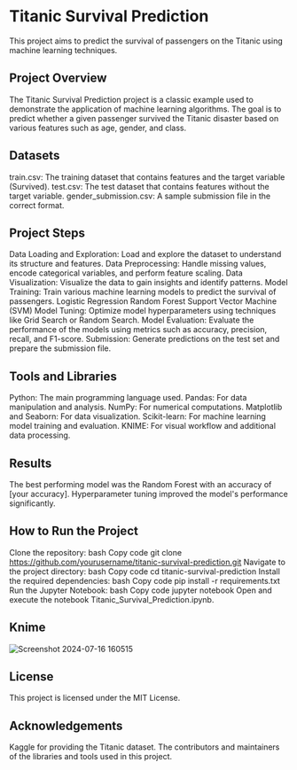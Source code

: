 # Titanic Survival Prediction
This project aims to predict the survival of passengers on the Titanic using machine learning techniques.

## Project Overview
The Titanic Survival Prediction project is a classic example used to demonstrate the application of machine learning algorithms. The goal is to predict whether a given passenger survived the Titanic disaster based on various features such as age, gender, and class.

## Datasets
train.csv: The training dataset that contains features and the target variable (Survived).
test.csv: The test dataset that contains features without the target variable.
gender_submission.csv: A sample submission file in the correct format.
## Project Steps
Data Loading and Exploration: Load and explore the dataset to understand its structure and features.
Data Preprocessing: Handle missing values, encode categorical variables, and perform feature scaling.
Data Visualization: Visualize the data to gain insights and identify patterns.
Model Training: Train various machine learning models to predict the survival of passengers.
Logistic Regression
Random Forest
Support Vector Machine (SVM)
Model Tuning: Optimize model hyperparameters using techniques like Grid Search or Random Search.
Model Evaluation: Evaluate the performance of the models using metrics such as accuracy, precision, recall, and F1-score.
Submission: Generate predictions on the test set and prepare the submission file.
## Tools and Libraries
Python: The main programming language used.
Pandas: For data manipulation and analysis.
NumPy: For numerical computations.
Matplotlib and Seaborn: For data visualization.
Scikit-learn: For machine learning model training and evaluation.
KNIME: For visual workflow and additional data processing.
## Results
The best performing model was the Random Forest with an accuracy of [your accuracy].
Hyperparameter tuning improved the model's performance significantly.
## How to Run the Project
Clone the repository:
bash
Copy code
git clone https://github.com/yourusername/titanic-survival-prediction.git
Navigate to the project directory:
bash
Copy code
cd titanic-survival-prediction
Install the required dependencies:
bash
Copy code
pip install -r requirements.txt
Run the Jupyter Notebook:
bash
Copy code
jupyter notebook
Open and execute the notebook Titanic_Survival_Prediction.ipynb.

## Knime 
![Screenshot 2024-07-16 160515](https://github.com/user-attachments/assets/1611c3dc-cf27-4466-baa3-5ff012d72e40)



## License
This project is licensed under the MIT License.

## Acknowledgements
Kaggle for providing the Titanic dataset.
The contributors and maintainers of the libraries and tools used in this project.
